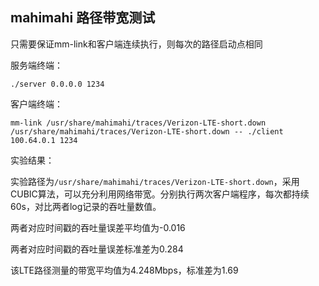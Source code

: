 ## mahimahi 路径带宽测试

只需要保证mm-link和客户端连续执行，则每次的路径启动点相同

服务端终端：

```shell
./server 0.0.0.0 1234
```

客户端终端：

```shell
mm-link /usr/share/mahimahi/traces/Verizon-LTE-short.down /usr/share/mahimahi/traces/Verizon-LTE-short.down -- ./client 100.64.0.1 1234
```

实验结果：

实验路径为`/usr/share/mahimahi/traces/Verizon-LTE-short.down`，采用CUBIC算法，可以充分利用网络带宽。分别执行两次客户端程序，每次都持续60s，对比两者log记录的吞吐量数值。

两者对应时间戳的吞吐量误差平均值为-0.016

两者对应时间戳的吞吐量误差标准差为0.284

该LTE路径测量的带宽平均值为4.248Mbps，标准差为1.69